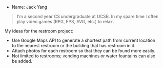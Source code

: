 * Name: Jack Yang

> I'm a second year CS undergraduate at UCSB. In my spare time I often play video games (RPG, FPS, AVG, etc.) to relax. 

My ideas for the restroom project:
- Use Google Maps API to generate a shortest path from current location to the nearest restroom or the building that has restroom in it. 
- Attach photos for each restroom so that they can be found more easily. 
- Not limited to restrooms; vending machines or water fountains can also be added. 